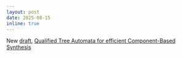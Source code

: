 ```yaml
---
layout: post
date: 2025-08-15
inline: true
---
```


New [draft](http://arxiv.org/abs/2504.06421), [Qualified Tree Automata for efficient Component-Based Synthesis]()